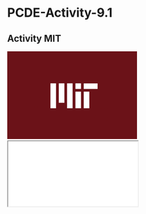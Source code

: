# PCDE-Activity-9.1

## Activity MIT
<img src="image.png" width='300'/>

<iframe src="MIT.ipynb"> </iframe>
